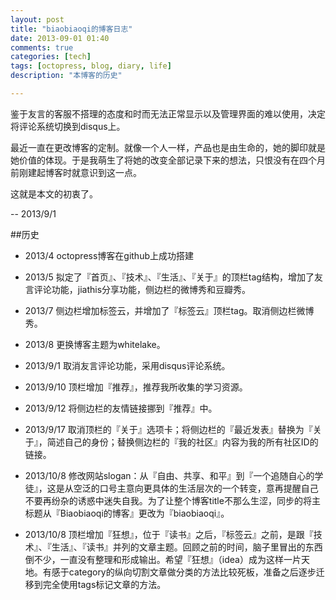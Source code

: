 ```yaml
---
layout: post
title: "biaobiaoqi的博客日志"
date: 2013-09-01 01:40
comments: true
categories: [tech]
tags: [octopress, blog, diary, life]
description: "本博客的历史"

---
```



鉴于友言的客服不搭理的态度和时而无法正常显示以及管理界面的难以使用，决定将评论系统切换到disqus上。

最近一直在更改博客的定制。就像一个人一样，产品也是由生命的，她的脚印就是她价值的体现。于是我萌生了将她的改变全部记录下来的想法，只恨没有在四个月前刚建起博客时就意识到这一点。

这就是本文的初衷了。

-- 2013/9/1


##历史

* 2013/4 octopress博客在github上成功搭建

* 2013/5 拟定了『首页』、『技术』、『生活』、『关于』的顶栏tag结构，增加了友言评论功能，jiathis分享功能，侧边栏的微博秀和豆瓣秀。

* 2013/7 侧边栏增加标签云，并增加了『标签云』顶栏tag。取消侧边栏微博秀。

* 2013/8 更换博客主题为whitelake。
<!--more-->
* 2013/9/1 取消友言评论功能，采用disqus评论系统。

* 2013/9/10 顶栏增加『推荐』，推荐我所收集的学习资源。

* 2013/9/12 将侧边栏的友情链接挪到『推荐』中。

* 2013/9/17 取消顶栏的『关于』选项卡；将侧边栏的『最近发表』替换为『关于』，简述自己的身份；替换侧边栏的『我的社区』内容为我的所有社区ID的链接。

* 2013/10/8 修改网站slogan：从『自由、共享、和平』到『一个追随自心的学徒』，这是从空泛的口号主意向更具体的生活层次的一个转变，意再提醒自己不要再纷杂的诱惑中迷失自我。为了让整个博客title不那么生涩，同步的将主标题从『Biaobiaoqi的博客』更改为『biaobiaoqi』。

* 2013/10/8 顶栏增加『狂想』，位于『读书』之后，『标签云』之前，是跟『技术』、『生活』、『读书』并列的文章主题。回顾之前的时间，脑子里冒出的东西倒不少，一直没有整理和形成输出。希望『狂想』（idea）成为这样一片天地。有感于category的纵向切割文章做分类的方法比较死板，准备之后逐步迁移到完全使用tags标记文章的方法。



